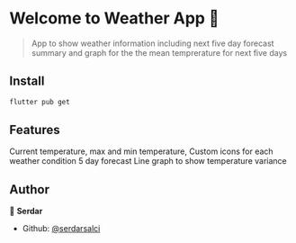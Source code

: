 # Welcome to Weather App 👋


> App to show weather information including next five day forecast summary and graph for the the mean temprerature for next five days

## Install

```sh
flutter pub get
```

## Features
Current temperature, max and min temperature, 
Custom icons for each weather condition
5 day forecast
Line graph to show temperature variance



## Author

👤 **Serdar**

- Github: [@serdarsalci](https://github.com/serdarsalci)


